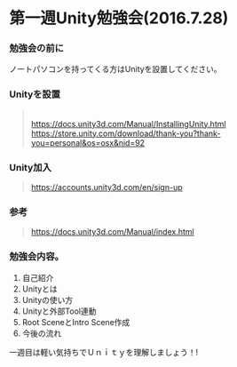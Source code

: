 # 第一週Unity勉強会(2016.7.28)

### 勉強会の前に

ノートパソコンを持ってくる方はUnityを設置してください。

### Unityを設置

> <br>https://docs.unity3d.com/Manual/InstallingUnity.html</br>
> https://store.unity.com/download/thank-you?thank-you=personal&os=osx&nid=92

### Unity加入

> https://accounts.unity3d.com/en/sign-up

### 参考

> https://docs.unity3d.com/Manual/index.html

### 勉強会内容。

1. 自己紹介
2. Unityとは
3. Unityの使い方
4. Unityと外部Tool連動
5. Root SceneとIntro Scene作成
6. 今後の流れ

一週目は軽い気持ちでＵｎｉｔｙを理解しましょう！!